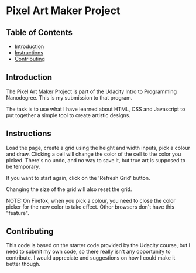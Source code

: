 # Pixel Art Maker Project

## Table of Contents

* [Introduction](#introduction)
* [Instructions](#instructions)
* [Contributing](#contributing)

## Introduction

The Pixel Art Maker Project is part of the Udacity Intro to Programming Nanodegree. This is my submission to that program.

The task is to use what I have learned about HTML, CSS and Javascript to put together a simple tool to create artistic designs.

## Instructions
Load the page, create a grid using the height and width inputs, pick a colour and draw. Clicking a cell will change the color of the cell to the color you picked. There's no undo, and no way to save it, but true art is supposed to be temporary.

If you want to start again, click on the 'Refresh Grid' button.

Changing the size of the grid will also reset the grid.

NOTE: On Firefox, when you pick a colour, you need to close the color picker for the new color to take effect. Other browsers don't have this "feature".

## Contributing

This code is based on the starter code provided by the Udacity course, but I need to submit my own code, so there really isn't any opportunity to contribute. I would appreciate and suggestions on how I could make it better though.
